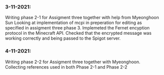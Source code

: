 ### 3-11-2021:
Writing phase 2-1 for Assigment three together with help from Myeonghoon Sun
Looking at implementation of mcpi in preperation for editing as specified in assigment three phase 3.
Implemeted the Fernet encyption protocol in the Minecraft API. Checked that the encrypted message was working correctly and being passed to the Spigot server.

### 4-11-2021:
Writing phase 2-2 for Assigment three together with Myeonghoon.
Collecting references used in both Phase 2-1 and Phase 2-2